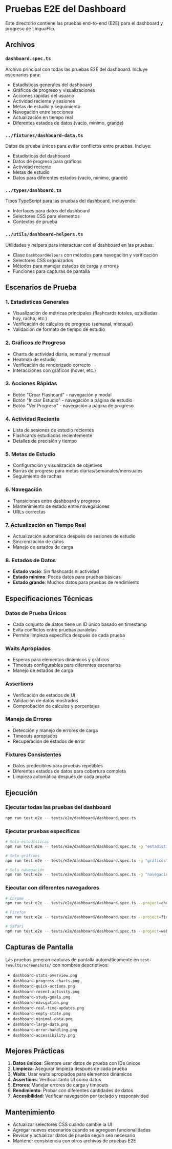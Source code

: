 # Pruebas E2E del Dashboard

Este directorio contiene las pruebas end-to-end (E2E) para el dashboard y progreso de LinguaFlip.

## Archivos

### `dashboard.spec.ts`
Archivo principal con todas las pruebas E2E del dashboard. Incluye escenarios para:
- Estadísticas generales del dashboard
- Gráficos de progreso y visualizaciones
- Acciones rápidas del usuario
- Actividad reciente y sesiones
- Metas de estudio y seguimiento
- Navegación entre secciones
- Actualización en tiempo real
- Diferentes estados de datos (vacío, mínimo, grande)

### `../fixtures/dashboard-data.ts`
Datos de prueba únicos para evitar conflictos entre pruebas. Incluye:
- Estadísticas del dashboard
- Datos de progreso para gráficos
- Actividad reciente
- Metas de estudio
- Datos para diferentes estados (vacío, mínimo, grande)

### `../types/dashboard.ts`
Tipos TypeScript para las pruebas del dashboard, incluyendo:
- Interfaces para datos del dashboard
- Selectores CSS para elementos
- Contextos de prueba

### `../utils/dashboard-helpers.ts`
Utilidades y helpers para interactuar con el dashboard en las pruebas:
- Clase `DashboardHelpers` con métodos para navegación y verificación
- Selectores CSS organizados
- Métodos para manejar estados de carga y errores
- Funciones para capturas de pantalla

## Escenarios de Prueba

### 1. Estadísticas Generales
- Visualización de métricas principales (flashcards totales, estudiadas hoy, racha, etc.)
- Verificación de cálculos de progreso (semanal, mensual)
- Validación de formato de tiempo de estudio

### 2. Gráficos de Progreso
- Charts de actividad diaria, semanal y mensual
- Heatmap de estudio
- Verificación de renderizado correcto
- Interacciones con gráficos (hover, etc.)

### 3. Acciones Rápidas
- Botón "Crear Flashcard" - navegación y modal
- Botón "Iniciar Estudio" - navegación a página de estudio
- Botón "Ver Progreso" - navegación a página de progreso

### 4. Actividad Reciente
- Lista de sesiones de estudio recientes
- Flashcards estudiados recientemente
- Detalles de precisión y tiempo

### 5. Metas de Estudio
- Configuración y visualización de objetivos
- Barras de progreso para metas diarias/semanales/mensuales
- Seguimiento de rachas

### 6. Navegación
- Transiciones entre dashboard y progreso
- Mantenimiento de estado entre navegaciones
- URLs correctas

### 7. Actualización en Tiempo Real
- Actualización automática después de sesiones de estudio
- Sincronización de datos
- Manejo de estados de carga

### 8. Estados de Datos
- **Estado vacío**: Sin flashcards ni actividad
- **Estado mínimo**: Pocos datos para pruebas básicas
- **Estado grande**: Muchos datos para pruebas de rendimiento

## Especificaciones Técnicas

### Datos de Prueba Únicos
- Cada conjunto de datos tiene un ID único basado en timestamp
- Evita conflictos entre pruebas paralelas
- Permite limpieza específica después de cada prueba

### Waits Apropiados
- Esperas para elementos dinámicos y gráficos
- Timeouts configurables para diferentes escenarios
- Manejo de estados de carga

### Assertions
- Verificación de estados de UI
- Validación de datos mostrados
- Comprobación de cálculos y porcentajes

### Manejo de Errores
- Detección y manejo de errores de carga
- Timeouts apropiados
- Recuperación de estados de error

### Fixtures Consistentes
- Datos predecibles para pruebas repetibles
- Diferentes estados de datos para cobertura completa
- Limpieza automática después de cada prueba

## Ejecución

### Ejecutar todas las pruebas del dashboard
```bash
npm run test:e2e -- tests/e2e/dashboard/dashboard.spec.ts
```

### Ejecutar pruebas específicas
```bash
# Solo estadísticas
npm run test:e2e -- tests/e2e/dashboard/dashboard.spec.ts -g "estadísticas"

# Solo gráficos
npm run test:e2e -- tests/e2e/dashboard/dashboard.spec.ts -g "gráficos"

# Solo navegación
npm run test:e2e -- tests/e2e/dashboard/dashboard.spec.ts -g "navegación"
```

### Ejecutar con diferentes navegadores
```bash
# Chrome
npm run test:e2e -- tests/e2e/dashboard/dashboard.spec.ts --project=chromium

# Firefox
npm run test:e2e -- tests/e2e/dashboard/dashboard.spec.ts --project=firefox

# Safari
npm run test:e2e -- tests/e2e/dashboard/dashboard.spec.ts --project=webkit
```

## Capturas de Pantalla

Las pruebas generan capturas de pantalla automáticamente en `test-results/screenshots/` con nombres descriptivos:
- `dashboard-stats-overview.png`
- `dashboard-progress-charts.png`
- `dashboard-quick-actions.png`
- `dashboard-recent-activity.png`
- `dashboard-study-goals.png`
- `dashboard-navigation.png`
- `dashboard-real-time-updates.png`
- `dashboard-empty-state.png`
- `dashboard-minimal-data.png`
- `dashboard-large-data.png`
- `dashboard-error-handling.png`
- `dashboard-accessibility.png`

## Mejores Prácticas

1. **Datos únicos**: Siempre usar datos de prueba con IDs únicos
2. **Limpieza**: Asegurar limpieza después de cada prueba
3. **Waits**: Usar waits apropiados para elementos dinámicos
4. **Assertions**: Verificar tanto UI como datos
5. **Errores**: Manejar errores de carga y timeouts
6. **Rendimiento**: Probar con diferentes cantidades de datos
7. **Accesibilidad**: Verificar navegación por teclado y responsividad

## Mantenimiento

- Actualizar selectores CSS cuando cambie la UI
- Agregar nuevos escenarios cuando se agreguen funcionalidades
- Revisar y actualizar datos de prueba según sea necesario
- Mantener consistencia con otros archivos de pruebas E2E